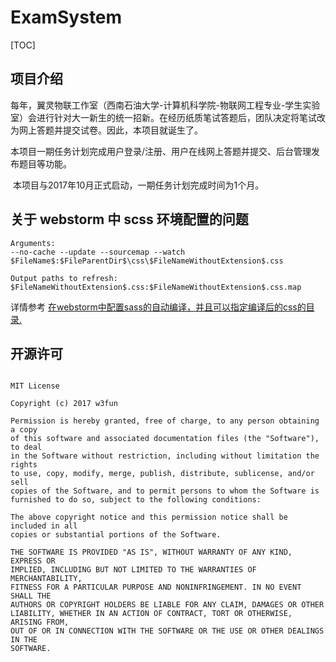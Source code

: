 # ExamSystem

[TOC]

## 项目介绍

​	每年，翼灵物联工作室（西南石油大学-计算机科学院-物联网工程专业-学生实验室）会进行针对大一新生的统一招新。在经历纸质笔试答题后，团队决定将笔试改为网上答题并提交试卷。因此，本项目就诞生了。



​	本项目一期任务计划完成用户登录/注册、用户在线网上答题并提交、后台管理发布题目等功能。



​	本项目与2017年10月正式启动，一期任务计划完成时间为1个月。



## 关于 webstorm 中 scss 环境配置的问题

```
Arguments:
--no-cache --update --sourcemap --watch $FileName$:$FileParentDir$\css\$FileNameWithoutExtension$.css

Output paths to refresh:
$FileNameWithoutExtension$.css:$FileNameWithoutExtension$.css.map
```

详情参考 [在webstorm中配置sass的自动编译，并且可以指定编译后的css的目录.](http://www.jianshu.com/p/0fe52f149cab)



## 开源许可

```

MIT License

Copyright (c) 2017 w3fun

Permission is hereby granted, free of charge, to any person obtaining a copy
of this software and associated documentation files (the "Software"), to deal
in the Software without restriction, including without limitation the rights
to use, copy, modify, merge, publish, distribute, sublicense, and/or sell
copies of the Software, and to permit persons to whom the Software is
furnished to do so, subject to the following conditions:

The above copyright notice and this permission notice shall be included in all
copies or substantial portions of the Software.

THE SOFTWARE IS PROVIDED "AS IS", WITHOUT WARRANTY OF ANY KIND, EXPRESS OR
IMPLIED, INCLUDING BUT NOT LIMITED TO THE WARRANTIES OF MERCHANTABILITY,
FITNESS FOR A PARTICULAR PURPOSE AND NONINFRINGEMENT. IN NO EVENT SHALL THE
AUTHORS OR COPYRIGHT HOLDERS BE LIABLE FOR ANY CLAIM, DAMAGES OR OTHER
LIABILITY, WHETHER IN AN ACTION OF CONTRACT, TORT OR OTHERWISE, ARISING FROM,
OUT OF OR IN CONNECTION WITH THE SOFTWARE OR THE USE OR OTHER DEALINGS IN THE
SOFTWARE.

```


